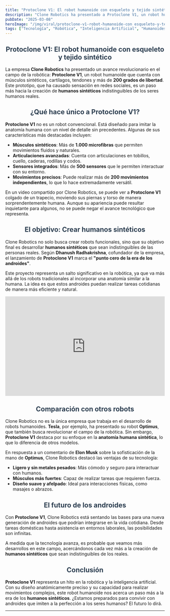 ```yaml
---
title: "Protoclone V1: El robot humanoide con esqueleto y tejido sintético"
description: "Clone Robotics ha presentado a Protoclone V1, un robot humanoide con músculos sintéticos, cartílagos y tendones. Este avance tecnológico busca crear humanos sintéticos indistinguibles de los reales."
pubDate: "2025-03-08"
heroImage: "/img/viral/protoclone-v1-robot-humanoide-con esqueleto-y-tejido-sintético-5a.avif"
tags: ["Tecnología", "Robótica", "Inteligencia Artificial", "Humanoides"]
---
```


<div style="text-align:center; font-size: 1em; font-weight: bold; color: #2c3e50;">
    <h2>Protoclone V1: El robot humanoide con esqueleto y tejido sintético</h2>
</div>

La empresa **Clone Robotics** ha presentado un avance revolucionario en el campo de la robótica: **Protoclone V1**, un robot humanoide que cuenta con músculos sintéticos, cartílagos, tendones y más de **200 grados de libertad**. Este prototipo, que ha causado sensación en redes sociales, es un paso más hacia la creación de **humanos sintéticos** indistinguibles de los seres humanos reales.

<div style="text-align:center; font-size: 1em; font-weight: bold; color: #2c3e50;">
    <h2>¿Qué hace único a Protoclone V1?</h2>
</div>

**Protoclone V1** no es un robot convencional. Está diseñado para imitar la anatomía humana con un nivel de detalle sin precedentes. Algunas de sus características más destacadas incluyen:

- **Músculos sintéticos**: Más de **1.000 microfibras** que permiten movimientos fluidos y naturales.
- **Articulaciones avanzadas**: Cuenta con articulaciones en tobillos, cuello, caderas, rodillas y codos.
- **Sensores integrados**: Más de **500 sensores** que le permiten interactuar con su entorno.
- **Movimientos precisos**: Puede realizar más de **200 movimientos independientes**, lo que lo hace extremadamente versátil.

En un video compartido por Clone Robotics, se puede ver a **Protoclone V1** colgado de un trapecio, moviendo sus piernas y torso de manera sorprendentemente humana. Aunque su apariencia puede resultar inquietante para algunos, no se puede negar el avance tecnológico que representa.

<div style="text-align:center; font-size: 1em; font-weight: bold; color: #2c3e50;">
    <h2>El objetivo: Crear humanos sintéticos</h2>
</div>

Clone Robotics no solo busca crear robots funcionales, sino que su objetivo final es desarrollar **humanos sintéticos** que sean indistinguibles de las personas reales. Según **Dhanush Radhakrishna**, cofundador de la empresa, el lanzamiento de **Protoclone V1** marca el **"punto cero de la era de los androides"**.

Este proyecto representa un salto significativo en la robótica, ya que va más allá de los robots tradicionales al incorporar una anatomía similar a la humana. La idea es que estos androides puedan realizar tareas cotidianas de manera más eficiente y natural.

<iframe width="100%" height="315" 
   src="https://www.youtube.com/embed/XYpB6Np9sEg" 
   frameborder="0" 
   allow="accelerometer; autoplay; encrypted-media; gyroscope; picture-in-picture" 
   allowfullscreen>
</iframe>
</br>
<div style="text-align:center; font-size: 1em; font-weight: bold; color: #2c3e50;">
    <h2>Comparación con otros robots</h2>
</div>

Clone Robotics no es la única empresa que trabaja en el desarrollo de robots humanoides. **Tesla**, por ejemplo, ha presentado su robot **Optimus**, que también busca revolucionar el campo de la robótica. Sin embargo, **Protoclone V1** destaca por su enfoque en la **anatomía humana sintética**, lo que lo diferencia de otros modelos.

En respuesta a un comentario de **Elon Musk** sobre la sofisticación de la mano de **Optimus**, Clone Robotics destacó las ventajas de su tecnología:

- **Ligero y sin metales pesados**: Más cómodo y seguro para interactuar con humanos.
- **Músculos más fuertes**: Capaz de realizar tareas que requieren fuerza.
- **Diseño suave y afelpado**: Ideal para interacciones físicas, como masajes o abrazos.

<div style="text-align:center; font-size: 1em; font-weight: bold; color: #2c3e50;">
    <h2>El futuro de los androides</h2>
</div>

Con **Protoclone V1**, Clone Robotics está sentando las bases para una nueva generación de androides que podrían integrarse en la vida cotidiana. Desde tareas domésticas hasta asistencia en entornos laborales, las posibilidades son infinitas.

A medida que la tecnología avanza, es probable que veamos más desarrollos en este campo, acercándonos cada vez más a la creación de **humanos sintéticos** que sean indistinguibles de los reales.

<div style="text-align:center; font-size: 1em; font-weight: bold; color: #2c3e50;">
    <h2>Conclusión</h2>
</div>

**Protoclone V1** representa un hito en la robótica y la inteligencia artificial. Con su diseño anatómicamente preciso y su capacidad para realizar movimientos complejos, este robot humanoide nos acerca un paso más a la era de los **humanos sintéticos**. ¿Estamos preparados para convivir con androides que imiten a la perfección a los seres humanos? El futuro lo dirá.

---
